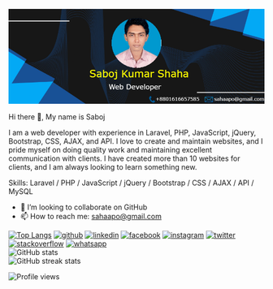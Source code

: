 ![Web Developer](https://github.com/opusaha/opusaha/blob/main/cover.png)

Hi there 👋, My name is Saboj

I am a web developer with experience in Laravel, PHP, JavaScript, jQuery, Bootstrap, CSS, AJAX, and API. I love to create and maintain websites, and I pride myself on doing quality work and maintaining excellent communication with clients. I have created more than 10 websites for clients, and I am always looking to learn something new.

Skills: Laravel / PHP / JavaScript / jQuery / Bootstrap / CSS / AJAX / API / MySQL

- 👯 I’m looking to collaborate on GitHub 
- 📫 How to reach me: sahaapo@gmail.com 

[![Top Langs](https://github-readme-stats.vercel.app/api/top-langs/?username=opusaha)](https://github.com/anuraghazra/github-readme-stats)
[<img src='https://cdn.jsdelivr.net/npm/simple-icons@3.0.1/icons/github.svg' alt='github' height='40'>](https://github.com/opusaha)  [<img src='https://cdn.jsdelivr.net/npm/simple-icons@3.0.1/icons/linkedin.svg' alt='linkedin' height='40'>](https://www.linkedin.com/in/saboj-kumar-shaha-37bb581b2/)  [<img src='https://cdn.jsdelivr.net/npm/simple-icons@3.0.1/icons/facebook.svg' alt='facebook' height='40'>](https://www.facebook.com/opusaha85)  [<img src='https://cdn.jsdelivr.net/npm/simple-icons@3.0.1/icons/instagram.svg' alt='instagram' height='40'>](https://www.instagram.com/aposaha/)  [<img src='https://cdn.jsdelivr.net/npm/simple-icons@3.0.1/icons/twitter.svg' alt='twitter' height='40'>](https://twitter.com/aposaha)  [<img src='https://cdn.jsdelivr.net/npm/simple-icons@3.0.1/icons/stackoverflow.svg' alt='stackoverflow' height='40'>](https://stackoverflow.com/users/18388514)  [<img src='https://cdn.jsdelivr.net/npm/simple-icons@3.0.1/icons/whatsapp.svg' alt='whatsapp' height='40'>](https://api.whatsapp.com/send?phone=%2B8801616657585)  
![GitHub stats](https://github-readme-stats.vercel.app/api?username=opusaha&show_icons=true&count_private=true)  
![GitHub streak stats](https://github-readme-streak-stats.herokuapp.com/?user=opusaha)  


![Profile views](https://gpvc.arturio.dev/opusaha)  
